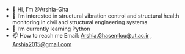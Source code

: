 - 👋 Hi, I’m @Arshia-Gha
- 👀 I’m interested in structural vibration control and structural health monitoring in civil and structural engineering systems
- 🌱 I’m currently learning Python
- 📫 How to reach me Email: Arshia.Ghasemlou@ut.ac.ir , Arshia2015@gmail.com

<!---
Arshia-Gha/Arshia-Gha is a ✨ special ✨ repository because its `README.md` (this file) appears on your GitHub profile.
You can click the Preview link to take a look at your changes.
--->
